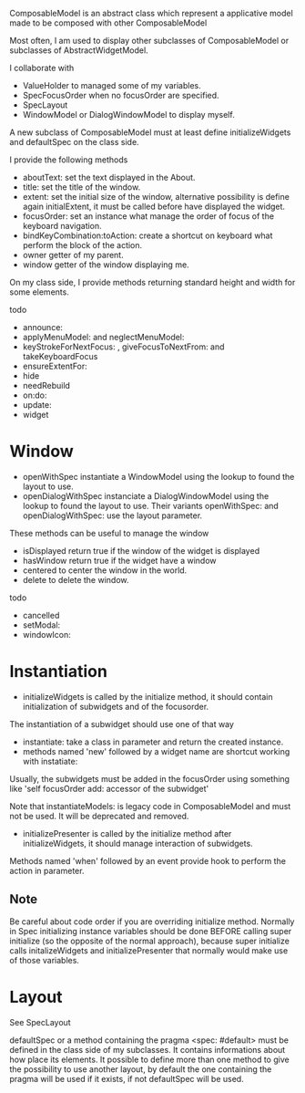 ComposableModel is an abstract class which represent a applicative model made to be composed with other ComposableModel

Most often, I am used to display other subclasses of ComposableModel or subclasses of AbstractWidgetModel.

I collaborate with 
-  ValueHolder to managed some of my variables.
- SpecFocusOrder when no focusOrder are specified.
- SpecLayout
- WindowModel or DialogWindowModel  to display myself.

A new subclass of ComposableModel must at least define initializeWidgets and defaultSpec on the class side.

I provide the following methods
- aboutText: set the text displayed in the About.
- title: set the title of the window.
- extent: set the initial size of the window, alternative possibility is define again initialExtent, it must be called before have displayed the widget. 
- focusOrder: set an instance what manage the order of focus of the keyboard navigation.
- bindKeyCombination:toAction: create a shortcut on keyboard what perform the block of the  action.
- owner getter of my parent.
- window getter of the window displaying me.

On my class side, I provide methods returning standard height and width for some elements.

todo
- announce:
- applyMenuModel: and neglectMenuModel:
- keyStrokeForNextFocus: , giveFocusToNextFrom: and takeKeyboardFocus
- ensureExtentFor:
- hide
- needRebuild
- on:do:
- update:
- widget

Window
=======

- openWithSpec instantiate a WindowModel using the lookup to found the layout to use.
- openDialogWithSpec instanciate a DialogWindowModel using the lookup to found the layout to use.
Their variants openWithSpec: and openDialogWithSpec:  use the layout parameter.

These methods can be useful to manage the window
- isDisplayed return true if the window of the widget is displayed
- hasWindow return true if the widget have a window
- centered to center the window in the world.
- delete to delete the window.

todo
- cancelled
- setModal:
- windowIcon:


Instantiation
===========

* initializeWidgets is called by the initialize method, it should contain initialization of subwidgets and of the focusorder.

The instantiation of a subwidget should use one of that way
- instantiate: take a class in parameter and return the created instance.
- methods named 'new' followed by a widget name are shortcut working with instatiate:

Usually, the subwidgets must be added in the focusOrder using something like 'self focusOrder add: accessor of  the  subwidget'

Note that instantiateModels: is legacy code in ComposableModel and must not be used. It will be deprecated and removed.

* initializePresenter is called by the initialize method after initializeWidgets, it should manage interaction of subwidgets.

Methods named 'when' followed by an event provide hook to perform the action in parameter.

Note
-------
Be careful about code order if you are overriding initialize method.
Normally in Spec initializing instance variables should be done BEFORE calling super initialize (so the opposite of the normal approach), because super initialize calls initalizeWidgets and initializePresenter that normally would make use of those variables.

Layout
======

See SpecLayout

defaultSpec or a method containing the pragma <spec: #default> must be defined in the class side of my subclasses.
It contains informations about how place its elements.
It possible to define more than one method to give the possibility to use another layout, by default the one containing the pragma will be used if it exists, if not defaultSpec will be used.
